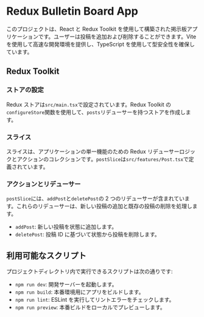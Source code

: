 # Redux Bulletin Board App

このプロジェクトは、React と Redux Toolkit を使用して構築された掲示板アプリケーションです。ユーザーは投稿を追加および削除することができます。Vite を使用して高速な開発環境を提供し、TypeScript を使用して型安全性を確保しています。

## Redux Toolkit

### ストアの設定

Redux ストアは`src/main.tsx`で設定されています。Redux Toolkit の`configureStore`関数を使用して、`posts`リデューサーを持つストアを作成します。

### スライス

スライスは、アプリケーションの単一機能のための Redux リデューサーロジックとアクションのコレクションです。`postSlice`は`src/features/Post.tsx`で定義されています。

### アクションとリデューサー

`postSlice`には、`addPost`と`deletePost`の 2 つのリデューサーが含まれています。これらのリデューサーは、新しい投稿の追加と既存の投稿の削除を処理します。

- `addPost`: 新しい投稿を状態に追加します。
- `deletePost`: 投稿 ID に基づいて状態から投稿を削除します。

## 利用可能なスクリプト

プロジェクトディレクトリ内で実行できるスクリプトは次の通りです:

- `npm run dev`: 開発サーバーを起動します。
- `npm run build`: 本番環境用にアプリをビルドします。
- `npm run lint`: ESLint を実行してリントエラーをチェックします。
- `npm run preview`: 本番ビルドをローカルでプレビューします。
